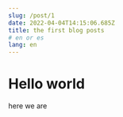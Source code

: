 ```yaml
---
slug: /post/1
date: 2022-04-04T14:15:06.685Z
title: the first blog posts
# en or es
lang: en
---
```

# Hello world

here we are